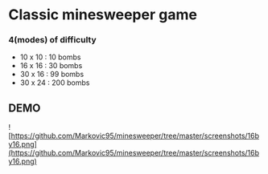 # Classic minesweeper game 
### 4(modes) of difficulty
  * 10 x 10 : 10 bombs
  * 16 x 16 : 30 bombs
  * 30 x 16 : 99 bombs
  * 30 x 24 : 200 bombs

## DEMO
![https://github.com/Markovic95/minesweeper/tree/master/screenshots/16by16.png](https://github.com/Markovic95/minesweeper/tree/master/screenshots/16by16.png)
